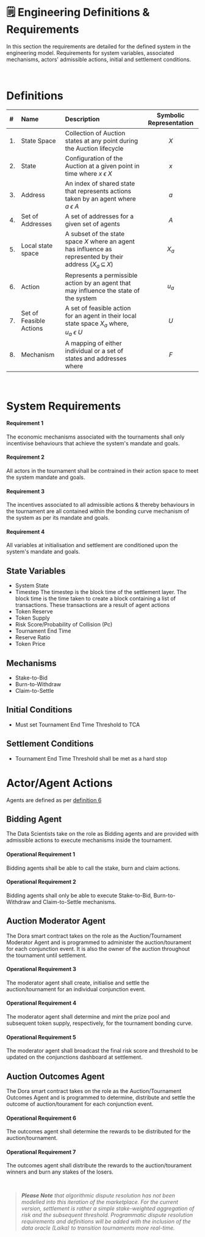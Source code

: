 # 🗒️ Engineering Definitions & Requirements

In this section the requirements are detailed for the defined system in the engineering model. Requirements for system variables, associated mechanisms, actors' admissible actions, initial and settlement conditions.

</br>

# Definitions

| # | Name | Description | Symbolic Representation | 
| :--- | :--- | :--- | :---: | 
| 1. | State Space | Collection of Auction states at any point during the Auction lifecycle | $X$ |
| 2. | State | Configuration of the Auction at a given point in time where $x\;\epsilon\;X$ | $x$ | 
| 3. | Address | An index of shared state that represents actions taken by an agent where $a\;\epsilon\;A$ | $a$ | 
| 4. | Set of Addresses | A set of addresses for a given set of agents | $A$ |
| 5. | Local state space | A subset of the state space $X$ where an agent has influence as represented by their address ($X_a\,\subseteq\,X$)| $X_a$ |
| <a name="d6"></a> 6. | Action | Represents a permissible action by an agent that may influence the state of the system | $u_a$ |
| 7. | Set of Feasible Actions | A set of feasible action for an agent in their local state space $X_a$ where, $u_a\:\epsilon\:U$| $U$ |
| 8. | Mechanism | A mapping of either individual or a set of states and addresses where  | $F$ |


</br>

# System Requirements
#### Requirement 1
The economic mechanisms associated with the tournaments shall only incentivise behaviours that achieve the system's mandate and goals.

#### Requirement 2
All actors in the tournament shall be contrained in their action space to meet the system mandate and goals.

#### Requirement 3
The incentives associated to all admissible actions & thereby behaviours in the tournament are all contained within the bonding curve mechanism of the system as per its mandate and goals.

#### Requirement 4
All variables at initialisation and settlement are conditioned upon the system's mandate and goals.


## State Variables

* System State
* Timestep
The timestep is the block time of the settlement layer. The block time is the time taken to create a block containing a list of transactions. These transactions are a result of agent actions
* Token Reserve
* Token Supply
* Risk Score/Probability of Collision (Pc)
* Tournament End Time
* Reserve Ratio
* Token Price


## Mechanisms

* Stake-to-Bid
* Burn-to-Withdraw
* Claim-to-Settle

## Initial Conditions

* Must set Tournament End Time Threshold to TCA


## Settlement Conditions

* Tournament End Time Threshold shall be met as a hard stop


# Actor/Agent Actions
Agents are defined as per [definition 6](#d6)

## Bidding Agent
The Data Scientists take on the role as Bidding agents and are provided with admissible actions to execute mechanisms inside the tournament.

#### Operational Requirement 1
Bidding agents shall be able to call the stake, burn and claim actions.

#### Operational Requirement 2
Bidding agents shall only be able to execute Stake-to-Bid, Burn-to-Withdraw and Claim-to-Settle mechanisms.

## Auction Moderator Agent
The Dora smart contract takes on the role as the Auction/Tournament Moderator Agent and is programmed to administer the auction/tourament for each conjunction event. It is also the owner of the auction throughout the tournament until settlement.

#### Operational Requirement 3
The moderator agent shall create, initialise and settle the auction/tournament for an individual conjunction event.

#### Operational Requirement 4
The moderator agent shall determine and mint the prize pool and subsequent token supply, respectively, for the tournament bonding curve.

#### Operational Requirement 5
The moderator agent shall broadcast the final risk score and threshold to be updated on the conjunctions dashboard at settlement.


## Auction Outcomes Agent
The Dora smart contract takes on the role as the Auction/Tournament Outcomes Agent and is programmed to determine, distribute and settle the outcome of auction/tourament for each conjunction event.

#### Operational Requirement 6
The outcomes agent shall determine the rewards to be distributed for the auction/tournament.

#### Operational Requirement 7
The outcomes agent shall distribute the rewards to the auction/tourament winners and burn any stakes of the losers.



</br>

> _**Please Note** that algorithmic dispute resolution has not been modelled into this iteration of the marketplace. For the current version, settlement is rather a simple stake-weighted aggregation of risk and the subsequent threshold. Programmatic dispute resolution requirements and definitions will be added with the inclusion of the data oracle (Laika) to transition tournaments more real-time._

[^1]: Zargham, M., Shorish, J., & Paruch, K. (2019). From Curved Bonding to Configuration Spaces. (Working Paper Series / Institute for Cryptoeconomics / Interdisciplinary Research).